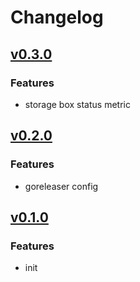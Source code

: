 # Changelog

## [v0.3.0](https://github.com/lukasmetzner/hetzner-storage-box-prometheus-exporter/releases/tag/v0.3.0)

### Features

- storage box status metric

## [v0.2.0](https://github.com/lukasmetzner/hetzner-storage-box-prometheus-exporter/releases/tag/v0.2.0)

### Features

- goreleaser config

## [v0.1.0](https://github.com/lukasmetzner/hetzner-storage-box-prometheus-exporter/releases/tag/v0.1.0)

### Features

- init
